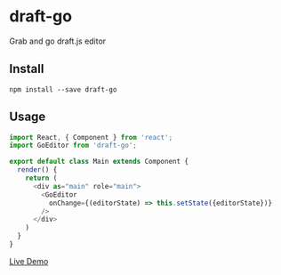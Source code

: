 # draft-go

Grab and go draft.js editor

## Install

```
npm install --save draft-go
```

## Usage

```javascript
import React, { Component } from 'react';
import GoEditor from 'draft-go';

export default class Main extends Component {
  render() {
    return (
      <div as="main" role="main">
        <GoEditor
          onChange={(editorState) => this.setState({editorState})}
        />
      </div>
    )
  }
}
```

[Live Demo](https://richardz.io/draft-go/)
